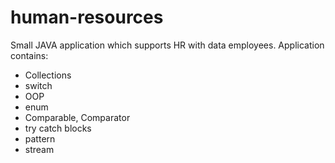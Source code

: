 # human-resources
Small JAVA application which supports HR with data employees.
Application contains:
- Collections
- switch
- OOP
- enum
- Comparable, Comparator
- try catch blocks
- pattern
- stream
